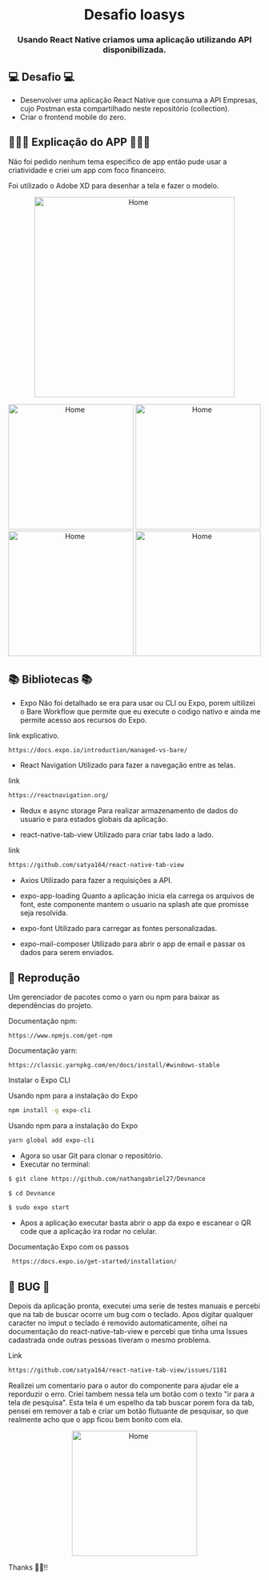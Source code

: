 
<h1 align="center">Desafio Ioasys </h1>
<h3 align="center">Usando React Native criamos uma aplicação utilizando API disponibilizada.</h3>



## 💻 Desafio  💻
- Desenvolver uma aplicação React Native que consuma a API Empresas, cujo Postman esta compartilhado neste repositório (collection).
- Criar o frontend mobile do zero.
<p align="center">

## 👨🏽‍🏫 Explicação do APP 👨🏽‍🏫
Não foi pedido nenhum tema especifico de app então pude usar a criatividade e criei um app com foco financeiro. 

Foi utilizado o Adobe XD para desenhar a tela e fazer o modelo. 


<p align="center">
<img src="./assets/designer.PNG" alt="Home" width=400 >

</p>


<p align="center">
<img src="./assets/1.jpeg" alt="Home" width=250 >
<img src="./assets/2.jpeg" alt="Home" width=250 >
<img src="./assets/3.jpeg" alt="Home" width=250 >
<img src="./assets/4.jpeg" alt="Home" width=250 >
</p>

<!-- 
- This app was developed using React Naive + Expo.
 <img src="../demo/demo.jpeg" alt="demo1" title="demo1">
 -->
</p>


##  📚 Bibliotecas 📚

- Expo
Não foi detalhado se era para usar ou CLI ou Expo, porem ultilizei o Bare Workflow que permite que eu execute o codigo nativo e ainda me permite acesso aos recursos do Expo. 

link explicativo.
```sh
https://docs.expo.io/introduction/managed-vs-bare/

```
- React Navigation
Utilizado para fazer a navegação entre as telas. 

link 
```sh
https://reactnavigation.org/

```
- Redux e async storage
Para realizar armazenamento de dados do usuario e para estados globais da aplicação. 


- react-native-tab-view
Utilizado para criar tabs lado a lado.

link 
```sh
https://github.com/satya164/react-native-tab-view

```

- Axios
Utilizado para fazer a requisições a API.

- expo-app-loading
Quanto a aplicação inicia ela carrega os arquivos de font, este componente mantem o usuario na splash ate que promisse seja resolvida.


- expo-font
Utilizado para carregar as fontes personalizadas.


- expo-mail-composer
Utilizado para abrir o app de email e passar os dados para serem enviados.



## 🎩 Reprodução

Um gerenciador de pacotes como o yarn ou npm para baixar as dependências do projeto.


Documentação npm: 

    https://www.npmjs.com/get-npm

Documentação yarn: 

    https://classic.yarnpkg.com/en/docs/install/#windows-stable

Instalar o Expo CLI  

Usando npm para a instalação do Expo
```sh
npm install -g expo-cli
```
Usando npm para a instalação do Expo
```sh
yarn global add expo-cli
```

- Agora so usar Git para clonar o repositório. 
- Executar no terminal:

```sh
$ git clone https://github.com/nathangabriel27/Devnance
```
```sh
$ cd Devnance 
```
```sh
$ sudo expo start
```

- Apos a aplicação executar basta abrir o app da expo e escanear o QR code que a aplicação ira rodar no celular.   


Documentação Expo com os passos 
```sh
 https://docs.expo.io/get-started/installation/

```

## 🐞 BUG 🐞

Depois da aplicação pronta, executei uma serie de testes manuais e percebi que na tab de buscar ocorre um bug com o teclado.
Apos digitar qualquer caracter no imput o teclado é removido automaticamente, olhei na documentação do react-native-tab-view e percebi que tinha uma Issues cadastrada onde outras pessoas tiveram o mesmo problema. 

Link 
```sh
https://github.com/satya164/react-native-tab-view/issues/1181
```

Realizei um comentario para o autor do componente para ajudar ele a reporduzir o erro. 
Criei tambem nessa tela um botão com o texto "ir para a tela de pesquisa". Esta tela é um espelho da tab buscar porem fora da tab, pensei em remover a tab e criar um botão flutuante de pesquisar, so que realmente acho que o app ficou bem bonito com ela. 



<p align="center">
<img src="./assets/3.jpeg" alt="Home" width=250 >
</p>

Thanks 👋🏽!!